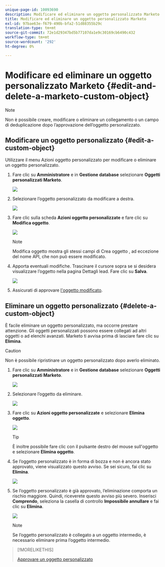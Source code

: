 ```yaml
---
unique-page-id: 10093690
description: Modificare ed eliminare un oggetto personalizzato Marketo - Documentazione Marketo - Documentazione del prodotto
title: Modificare ed eliminare un oggetto personalizzato Marketo
exl-id: 97bae63e-f679-490b-bfa2-51d88355b29c
translation-type: tm+mt
source-git-commit: 72e1d29347bd5b77107da1e9c30169cb6490c432
workflow-type: tm+mt
source-wordcount: '292'
ht-degree: 0%

---
```


# Modificare ed eliminare un oggetto personalizzato Marketo {#edit-and-delete-a-marketo-custom-object}

>[!NOTE]
>
>Non è possibile creare, modificare o eliminare un collegamento o un campo di deduplicazione dopo l’approvazione dell’oggetto personalizzato.

## Modificare un oggetto personalizzato {#edit-a-custom-object}

Utilizzare il menu Azioni oggetto personalizzato per modificare o eliminare un oggetto personalizzato.

1. Fare clic su **Amministratore** e in **Gestione database** selezionare **Oggetti personalizzati Marketo**.

   ![](assets/image2016-1-18-13-3a31-3a51.png)

1. Selezionare l’oggetto personalizzato da modificare a destra.

   ![](assets/image2016-1-18-13-3a33-3a11.png)

1. Fare clic sulla scheda **Azioni oggetto personalizzate** e fare clic su **Modifica oggetto**.

   ![](assets/image2015-9-23-11-3a37-3a44.png)

   >[!NOTE]
   >
   >Modifica oggetto mostra gli stessi campi di Crea oggetto , ad eccezione del nome API, che non può essere modificato.

1. Apporta eventuali modifiche. Trascinare il cursore sopra se si desidera visualizzare l’oggetto nella pagina Dettagli lead. Fare clic su **Salva**.

   ![](assets/image2015-9-15-16-3a48-3a39.png)

1. Assicurati di approvare [l&#39;oggetto modificato](/help/marketo/product-docs/administration/marketo-custom-objects/approve-a-custom-object.md).

## Eliminare un oggetto personalizzato {#delete-a-custom-object}

È facile eliminare un oggetto personalizzato, ma occorre prestare attenzione. Gli oggetti personalizzati possono essere collegati ad altri oggetti o ad elenchi avanzati. Marketo ti avvisa prima di lasciare fare clic su **Elimina**.

>[!CAUTION]
>
>Non è possibile ripristinare un oggetto personalizzato dopo averlo eliminato.

1. Fare clic su **Amministratore** e in **Gestione database** selezionare **Oggetti personalizzati Marketo**.

   ![](assets/image2016-1-18-13-3a36-3a0.png)

1. Selezionare l’oggetto da eliminare.

   ![](assets/image2015-9-23-16-3a29-3a5.png)

1. Fare clic su **Azioni oggetto personalizzate** e selezionare **Elimina oggetto**.

   ![](assets/image2015-9-23-11-3a39-3a5.png)

   >[!TIP]
   >
   >È inoltre possibile fare clic con il pulsante destro del mouse sull&#39;oggetto e selezionare **Elimina oggetto**.

1. Se l’oggetto personalizzato è in forma di bozza e non è ancora stato approvato, viene visualizzato questo avviso. Se sei sicuro, fai clic su **Elimina**.

   ![](assets/image2015-9-23-16-3a31-3a2.png)

1. Se l’oggetto personalizzato è già approvato, l’eliminazione comporta un rischio maggiore. Quindi, riceverete questo avviso più severo. Inserisci **Comprendo**, seleziona la casella di controllo **Impossibile annullare** e fai clic su **Elimina**.

   ![](assets/image2016-1-15-9-3a49-3a38.png)

   >[!NOTE]
   >
   >Se l’oggetto personalizzato è collegato a un oggetto intermedio, è necessario eliminare prima l’oggetto intermedio.

>[!MORELIKETHIS]
>
>[Approvare un oggetto personalizzato](/help/marketo/product-docs/administration/marketo-custom-objects/approve-a-custom-object.md)

